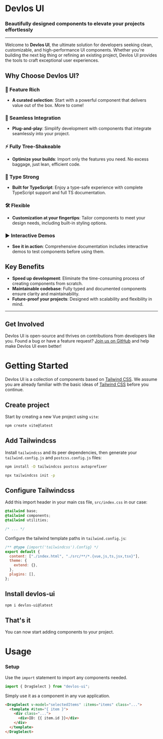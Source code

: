 # Devlos UI

### Beautifully designed components to elevate your projects effortlessly

---

Welcome to **Devlos UI**, the ultimate solution for developers seeking clean, customizable, and high-performance UI components. Whether you're building the next big thing or refining an existing project, Devlos UI provides the tools to craft exceptional user experiences.

## Why Choose Devlos UI?

### 🫣 Feature Rich

- **A curated selection**: Start with a powerful component that delivers value out of the box. More to come!

### 🚀 Seamless Integration

- **Plug-and-play**: Simplify development with components that integrate seamlessly into your project.

### ⚡ Fully Tree-Shakeable

- **Optimize your builds**: Import only the features you need. No excess baggage, just lean, efficient code.

### 🦾 Type Strong

- **Built for TypeScript**: Enjoy a type-safe experience with complete TypeScript support and full TS documentation.

### 🛠 Flexible

- **Customization at your fingertips**: Tailor components to meet your design needs, including built-in styling options.

### ▶️ Interactive Demos

- **See it in action**: Comprehensive documentation includes interactive demos to test components before using them.

## Key Benefits

- **Speed up development**: Eliminate the time-consuming process of creating components from scratch.
- **Maintainable codebase**: Fully typed and documented components ensure clarity and maintainability.
- **Future-proof your projects**: Designed with scalability and flexibility in mind.

---

## Get Involved

Devlos UI is open-source and thrives on contributions from developers like you. Found a bug or have a feature request? [Join us on GitHub](https://github.com/devloos/devlos-ui) and help make Devlos UI even better!

# Getting Started

Devlos UI is a collection of components based on [Tailwind CSS](https://tailwindcss.com). We assume you are already familiar with the basic ideas of [Tailwind CSS](https://tailwindcss.com) before you continue.

## Create project

Start by creating a new Vue project using `vite`:

```bash
npm create vite@latest
```

## Add Tailwindcss

Install `tailwindcss` and its peer dependencies, then generate your `tailwind.config.js` and `postcss.config.js` files:

```bash
npm install -D tailwindcss postcss autoprefixer
```

```bash
npx tailwindcss init -p
```

## Configure Tailwindcss

Add this import header in your main css file, `src/index.css` in our case:

```css
@tailwind base;
@tailwind components;
@tailwind utilities;

/* ... */
```

Configure the tailwind template paths in `tailwind.config.js`:

```js
/** @type {import('tailwindcss').Config} */
export default {
  content: ["./index.html", "./src/**/*.{vue,js,ts,jsx,tsx}"],
  theme: {
    extend: {},
  },
  plugins: [],
};
```

## Install devlos-ui

```bash
npm i devlos-ui@latest
```

## That's it

You can now start adding components to your project.

# Usage

### Setup

Use the `import` statement to import any components needed.

```js
import { DragSelect } from "devlos-ui";
```

Simply use it as a component in any vue application.

```html
<DragSelect v-model="selectedItems" :items="items" class="...">
  <template #item="{ item }">
    <div class="...">
      <div>ID: {{ item.id }}</div>
    </div>
  </template>
</DragSelect>
```
